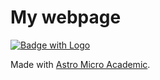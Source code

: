 # My webpage

[![Badge with Logo](https://img.shields.io/badge/Astro-Page-blue)
](https://astro.build/themes/details/astro-micro-academics)

Made with [Astro Micro Academic](https://github.com/jingwu2121/astro-micro-academic).
